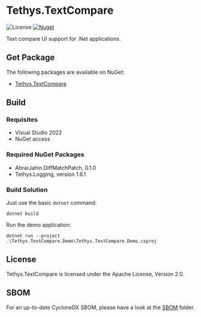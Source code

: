<!-- 
SPDX-FileCopyrightText: (c) 2020-2024 T. Graf
SPDX-License-Identifier: Apache-2.0
-->

# Tethys.TextCompare

![License](https://img.shields.io/badge/license-Apache--2.0-blue.svg)
[![Nuget](https://img.shields.io/badge/nuget-1.0.0-brightgreen.svg)](https://www.nuget.org/packages/Tethys.TextCompare)

Text compare UI support for .Net applications.

## Get Package

The following packages are available on NuGet:

* [Tethys.TextCompare](https://www.nuget.org/packages/Tethys.TextCompare)

## Build

### Requisites

* Visual Studio 2022
* NuGet access

### Required NuGet Packages

* AbrarJahin.DiffMatchPatch, 0.1.0
* Tethys.Logging, version 1.6.1

### Build Solution

Just use the basic `dotnet` command:

```shell
dotnet build
```

Run the demo application:

```shell
dotnet run --project .\Tethys.TextCompare.Demo\Tethys.TextCompare.Demo.csproj
```

## License

Tethys.TextCompare is licensed under the Apache License, Version 2.0.

## SBOM

For an up-to-date CycloneDX SBOM, please have a look at the [SBOM](https://github.com/tngraf/Tethys.TextCompare/tree/master/SBOM) folder.
